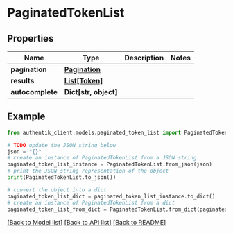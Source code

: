 # PaginatedTokenList


## Properties

Name | Type | Description | Notes
------------ | ------------- | ------------- | -------------
**pagination** | [**Pagination**](Pagination.md) |  | 
**results** | [**List[Token]**](Token.md) |  | 
**autocomplete** | **Dict[str, object]** |  | 

## Example

```python
from authentik_client.models.paginated_token_list import PaginatedTokenList

# TODO update the JSON string below
json = "{}"
# create an instance of PaginatedTokenList from a JSON string
paginated_token_list_instance = PaginatedTokenList.from_json(json)
# print the JSON string representation of the object
print(PaginatedTokenList.to_json())

# convert the object into a dict
paginated_token_list_dict = paginated_token_list_instance.to_dict()
# create an instance of PaginatedTokenList from a dict
paginated_token_list_from_dict = PaginatedTokenList.from_dict(paginated_token_list_dict)
```
[[Back to Model list]](../README.md#documentation-for-models) [[Back to API list]](../README.md#documentation-for-api-endpoints) [[Back to README]](../README.md)


